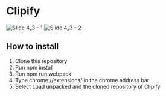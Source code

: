 # Clipify

![Slide 4_3 - 1](https://user-images.githubusercontent.com/42151354/160342546-e6881466-7ae5-4ba8-bbb4-f2d32834f292.png)
![Slide 4_3 - 2](https://user-images.githubusercontent.com/42151354/160342561-e04cb535-b68b-4f91-9489-60ac116a86aa.png)

## How to install
1. Clone this repository
2. Run npm install
3. Run npm run webpack
4. Type chrome://extensions/ in the chrome address bar
5. Select Load unpacked and the cloned repository of Clipify
